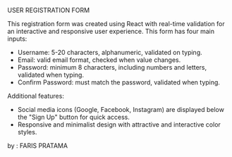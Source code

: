 USER REGISTRATION FORM

This registration form was created using React with real-time validation for an interactive and responsive user experience. This form has four main inputs:
- Username: 5-20 characters, alphanumeric, validated on typing.
- Email: valid email format, checked when value changes.
- Password: minimum 8 characters, including numbers and letters, validated when typing.
- Confirm Password: must match the password, validated when typing.
  
Additional features:
- Social media icons (Google, Facebook, Instagram) are displayed below the "Sign Up" button for quick access.
- Responsive and minimalist design with attractive and interactive color styles.

by : FARIS PRATAMA
